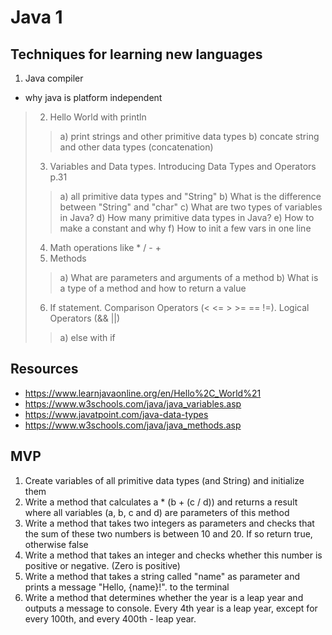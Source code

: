 # Java 1

## Techniques for learning new languages

1. Java compiler
* why java is platform independent
> 2. Hello World with println
>> a) print strings and other primitive data types
>> b) concate string and other data types (concatenation)
> 3. Variables and Data types. Introducing Data Types and Operators p.31
>> a) all primitive data types and "String"
>> b) What is the difference between "String" and "char"
>> c) What are two types of variables in Java?
>> d) How many primitive data types in Java?
>> e) How to make a constant and why
>> f) How to init a few vars in one line
> 4. Math operations like \* / - +
> 5. Methods
>> a) What are parameters and arguments of a method
>> b) What is a type of a method and how to return a value
> 6. If statement. Comparison Operators (< <= > >= == !=). Logical Operators (&& ||)
>> a) else with if

## Resources

* https://www.learnjavaonline.org/en/Hello%2C_World%21
* https://www.w3schools.com/java/java_variables.asp
* https://www.javatpoint.com/java-data-types
* https://www.w3schools.com/java/java_methods.asp

## MVP

1. Create variables of all primitive data types (and String) and initialize them
2. Write a method that calculates a \* (b + (c / d)) and returns a result where all variables (a, b, c and d) are parameters of this method
3. Write a method that takes two integers as parameters and checks that the sum of these two numbers is between 10 and 20. If so return true, otherwise false
4. Write a method that takes an integer and checks whether this number is positive or negative. (Zero is positive)
5. Write a method that takes a string called "name" as parameter and prints a message "Hello, {name}!". to the terminal
6. Write a method that determines whether the year is a leap year and outputs a message to console. Every 4th year is a leap year, except for every 100th, and every 400th - leap year.
